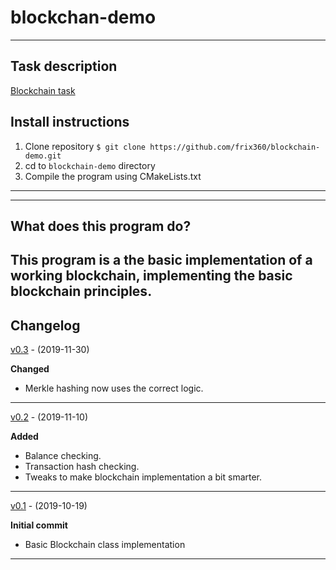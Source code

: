 # blockchan-demo

---
## Task description
[Blockchain task](https://github.com/blockchain-group/Blockchain-technologijos/blob/master/pratybos/2uzduotis-Blockchain.md)
## Install instructions
1. Clone repository ```$ git clone https://github.com/frix360/blockchain-demo.git```
2. cd to ```blockchain-demo``` directory
3. Compile the program using CMakeLists.txt
---

---
## What does this program do?

This program is a the basic implementation of a working blockchain, implementing the basic blockchain principles.
---

## Changelog

[v0.3](https://github.com/frix360/blockchain-demo/releases/tag/v0.3) - (2019-11-30)

**Changed**
- Merkle hashing now uses the correct logic.
---
[v0.2](https://github.com/frix360/blockchain-demo/releases/tag/v0.2) - (2019-11-10)

**Added**
- Balance checking.
- Transaction hash checking.
- Tweaks to make blockchain implementation a bit smarter.

---
[v0.1](https://github.com/frix360/blockchain-demo/releases/tag/v0.1) - (2019-10-19)

**Initial commit**
- Basic Blockchain class implementation 
---
